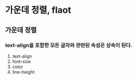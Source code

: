 # 가운데 정렬, flaot
## 가운데 정렬
### text-align을 포함한 모든 **글자와 관련**된 속성은 상속이 된다.
1. text-align
2. font-size
3. color
4. line-height


